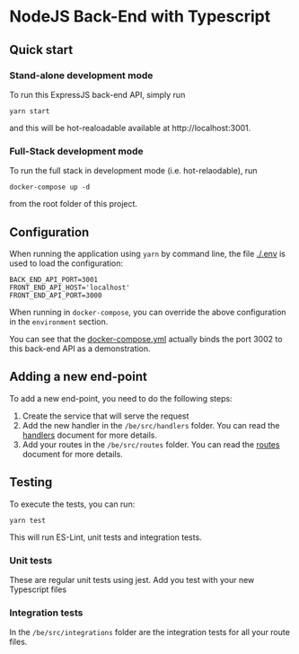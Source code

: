 # NodeJS Back-End with Typescript

## Quick start

### Stand-alone development mode

To run this ExpressJS back-end API, simply run
```
yarn start
```
and this will be hot-realoadable available at http://localhost:3001.

### Full-Stack development mode

To run the full stack in development mode (i.e. hot-relaodable), run
```
docker-compose up -d
```
from the root folder of this project.

## Configuration

When running the application using `yarn` by command line, the file [./.env](./env) is used to load the configuration:
```
BACK_END_API_PORT=3001
FRONT_END_API_HOST='localhost'
FRONT_END_API_PORT=3000
```

When running in `docker-compose`, you can override the above configuration in the `environment` section.

You can see that the [docker-compose.yml](../docker-compose.yml) actually binds the port 3002 to this back-end API as a demonstration.

## Adding a new end-point

To add a new end-point, you need to do the following steps:

1. Create the service that will serve the request
2. Add the new handler in the `/be/src/handlers` folder. You can read the [handlers](/doc/be/handlers.md) document for more details.
3. Add your routes in the `/be/src/routes` folder. You can read the [routes](/doc/be/routes.md) document for more details.

## Testing

To execute the tests, you can run:
```
yarn test
```

This will run ES-Lint, unit tests and integration tests.

### Unit tests

These are regular unit tests using jest. Add you test with your new Typescript files

### Integration tests

In the `/be/src/integrations` folder are the integration tests for all your route files.